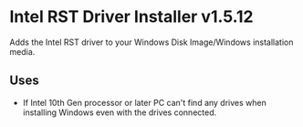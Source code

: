 # Intel RST Driver Installer v1.5.12
Adds the Intel RST driver to your Windows Disk Image/Windows installation media.

## Uses
- If Intel 10th Gen processor or later PC can't find any drives when installing Windows even with the drives connected.
